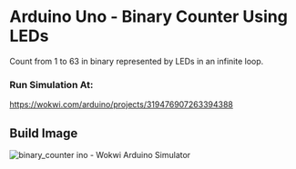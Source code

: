 # Arduino Uno - Binary Counter Using LEDs
Count from 1 to 63 in binary represented by LEDs in an infinite loop.

### Run Simulation At:
https://wokwi.com/arduino/projects/319476907263394388


## Build Image
![binary_counter ino - Wokwi Arduino Simulator](https://user-images.githubusercontent.com/83048295/147810163-4fec7485-13be-4314-92ff-b9c4499b544f.png)
